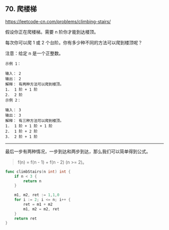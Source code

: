 ## 70. 爬楼梯

https://leetcode-cn.com/problems/climbing-stairs/

假设你正在爬楼梯。需要 n 阶你才能到达楼顶。

每次你可以爬 1 或 2 个台阶。你有多少种不同的方法可以爬到楼顶呢？

注意：给定 n 是一个正整数。
```
示例 1：

输入： 2
输出： 2
解释： 有两种方法可以爬到楼顶。
1.  1 阶 + 1 阶
2.  2 阶
示例 2：

输入： 3
输出： 3
解释： 有三种方法可以爬到楼顶。
1.  1 阶 + 1 阶 + 1 阶
2.  1 阶 + 2 阶
3.  2 阶 + 1 阶
```

---

最后一步有两种情况，一步到达和两步到达，那么我们可以简单得到公式。

> f(n) = f(n - 1) + f(n - 2) (n >= 2)。

```go
func climbStairs(n int) int {
    if n < 3 {
        return n
    }
    
    m1, m2, ret := 1,1,0
    for i := 2; i <= n; i++ {
        ret = m1 + m2
        m1, m2 = m2, ret
    }
    return ret
}
```